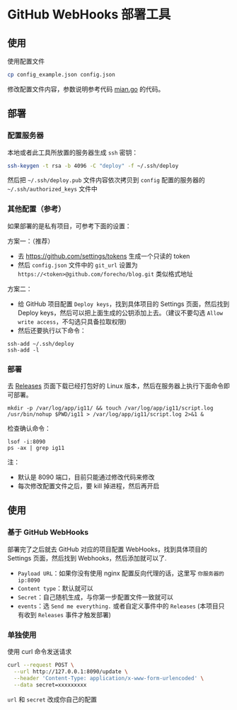 # GitHub WebHooks 部署工具

## 使用

使用配置文件

```sh
cp config_example.json config.json
```

修改配置文件内容，参数说明参考代码 [mian.go](https://github.com/forecho/ig11/blob/master/main.go#L12) 的代码。


## 部署

### 配置服务器

本地或者此工具所放置的服务器生成 `ssh` 密钥：

```sh
ssh-keygen -t rsa -b 4096 -C "deploy" -f ~/.ssh/deploy
```

然后把 `~/.ssh/deploy.pub` 文件内容依次拷贝到 `config` 配置的服务器的 `~/.ssh/authorized_keys` 文件中


### 其他配置（参考）

如果部署的是私有项目，可参考下面的设置：

方案一：（推荐）

- 去 <https://github.com/settings/tokens> 生成一个只读的 token
- 然后 `config.json` 文件中的 `git_url` 设置为 `https://<token>@github.com/forecho/blog.git` 类似格式地址


方案二：

- 给 GitHub 项目配置 `Deploy keys`，找到具体项目的 Settings 页面，然后找到 Deploy keys，然后可以把上面生成的公钥添加上去。（建议不要勾选 `Allow write access`，不勾选只具备拉取权限)
- 然后还要执行以下命令：

```
ssh-add ~/.ssh/deploy
ssh-add -l
```

### 部署

去 [Releases](https://github.com/forecho/ig11/releases) 页面下载已经打包好的 Linux 版本，然后在服务器上执行下面命令即可部署。

```shell
mkdir -p /var/log/app/ig11/ && touch /var/log/app/ig11/script.log
/usr/bin/nohup $PWD/ig11 > /var/log/app/ig11/script.log 2>&1 &
```

检查确认命令：

```shell
lsof -i:8090
ps -ax | grep ig11
```

注：

- 默认是 8090 端口，目前只能通过修改代码来修改
- 每次修改配置文件之后，要 kill 掉进程，然后再开启


## 使用

### 基于 GitHub WebHooks

部署完了之后就去 GitHub 对应的项目配置 WebHooks，找到具体项目的 Settings 页面，然后找到 Webhooks，然后添加就可以了.

- `Payload URL`：如果你没有使用 nginx 配置反向代理的话，这里写 `你服务器的ip:8090`
- `Content type`：默认就可以
- `Secret`：自己随机生成，与你第一步配置文件一致就可以
- `events`：选 `Send me everything.` 或者自定义事件中的 `Releases` (本项目只有收到 `Releases` 事件才触发部署)

### 单独使用

使用 curl 命令发送请求

```sh
curl --request POST \
  --url http://127.0.0.1:8090/update \
  --header 'Content-Type: application/x-www-form-urlencoded' \
  --data secret=xxxxxxxxx
```

`url` 和 `secret` 改成你自己的配置